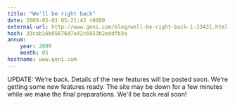 ```yaml
---
title: "We'll be right back"
date: 2009-05-01 05:21:43 +0000
external-url: http://www.geni.com/blog/well-be-right-back-1-33431.html
hash: 33cab16b05676d7a42c6853b2eddfb3a
annum:
    year: 2009
    month: 05
hostname: www.geni.com
---
```


UPDATE: We're back. Details of the new features will be posted soon.
We're getting some new features ready. The site may be down for a few minutes while we make the final preparations. We'll be back real soon!
